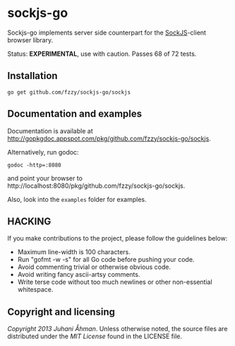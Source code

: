 sockjs-go
=========

Sockjs-go implements server side counterpart for the [SockJS](http://sockjs.org)-client browser library.

Status: **EXPERIMENTAL**, use with caution. Passes 68 of 72 tests.

## Installation

    go get github.com/fzzy/sockjs-go/sockjs


## Documentation and examples

Documentation is available at http://gopkgdoc.appspot.com/pkg/github.com/fzzy/sockjs-go/sockjs.

Alternatively, run godoc:

	godoc -http=:8080

and point your browser to http://localhost:8080/pkg/github.com/fzzy/sockjs-go/sockjs.

Also, look into the `examples` folder for examples.

## HACKING

If you make contributions to the project, please follow the guidelines below:

*  Maximum line-width is 100 characters.
*  Run "gofmt -w -s" for all Go code before pushing your code. 
*  Avoid commenting trivial or otherwise obvious code.
*  Avoid writing fancy ascii-artsy comments. 
*  Write terse code without too much newlines or other non-essential whitespace.


## Copyright and licensing

*Copyright 2013 Juhani Åhman*. 
Unless otherwise noted, the source files are distributed under the
*MIT License* found in the LICENSE file.

